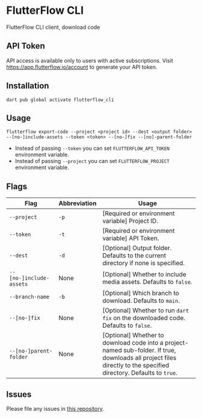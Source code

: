# FlutterFlow CLI

FlutterFlow CLI client, download code 

## API Token

API access is available only to users with active subscriptions. Visit https://app.flutterflow.io/account to generate your API token.

## Installation

`dart pub global activate flutterflow_cli`

## Usage

`flutterflow export-code --project <project id> --dest <output folder> --[no-]include-assets --token <token> --[no-]fix --[no]-parent-folder`

* Instead of passing `--token` you can set `FLUTTERFLOW_API_TOKEN` environment variable.
* Instead of passing `--project` you can set `FLUTTERFLOW_PROJECT` environment variable.

## Flags

| Flag      | Abbreviation | Usage |
| ----------- | ----------- | ----------- |
| `--project`      | `-p`       | [Required or environment variable] Project ID. |
| `--token`      | `-t`       | [Required or environment variable] API Token. |
| `--dest`   | `-d`        | [Optional] Output folder. Defaults to the current directory if none is specified. |
| `--[no-]include-assets`   | None        | [Optional] Whether to include media assets. Defaults to `false`. |
| `--branch-name`   | `-b`        | [Optional] Which branch to download. Defaults to `main`. |
| `--[no-]fix`   | None        | [Optional] Whether to run `dart fix` on the downloaded code. Defaults to `false`. |
| `--[no-]parent-folder`   | None        | [Optional] Whether to download code into a project-named sub-folder. If true, downloads all project files directly to the specified directory. Defaults to `true`. |

## Issues

Please file any issues in [this repository](https://github.com/flutterflow/flutterflow-issues).
